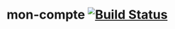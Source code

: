 # mon-compte [![Build Status](https://travis-ci.org/CanalTP/mon-compte.svg?branch=master)](https://travis-ci.org/CanalTP/mon-compte)